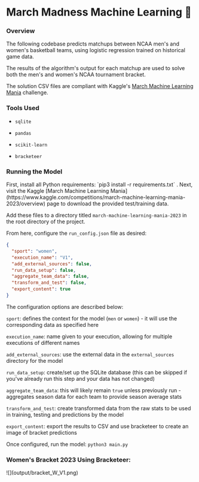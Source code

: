 <h1>March Madness Machine Learning 🏀</h1>

<h3>Overview</h3>
The following codebase predicts matchups between NCAA men's
and women's basketball teams, using logistic regression
trained on historical game data.

The results of the algorithm's output for each matchup are
used to solve both the men's and women's NCAA
tournament bracket.

The solution CSV files are compliant with Kaggle's
[March Machine Learning Mania](https://www.kaggle.com/competitions/march-machine-learning-mania-2023/overview)
challenge.

<h3>Tools Used</h3>

- `sqlite`  

- `pandas`  

- `scikit-learn`  

- `bracketeer`  

<h3>Running the Model</h3>
First, install all Python requirements: `pip3 install -r requirements.txt` .
Next, visit the Kaggle [March Machine Learning Mania](https://www.kaggle.com/competitions/march-machine-learning-mania-2023/overview)
page to download the provided test/training data.

Add these files to a directory titled `march-machine-learning-mania-2023` in the root
directory of the project.

From here, configure the `run_config.json` file as desired:

```JSON
{
  "sport": "women",
  "execution_name": "V1",
  "add_external_sources": false,
  "run_data_setup": false,
  "aggregate_team_data": false,
  "transform_and_test": false,
  "export_content": true
}
```

The configuration options are described below:

`sport`: defines the context for the model (`men` or `women`) - it will use the corresponding data as specified here

`execution_name`: name given to your execution, allowing for multiple executions of different names

`add_external_sources`: use the external data in the `external_sources` directory for the model

`run_data_setup`: create/set up the SQLite database (this can be skipped if you've already run this step and your data has not changed)

`aggregate_team_data`: this will likely remain `true` unless previously run - aggregates season data for each team to provide
season average stats

`transform_and_test`: create transformed data from the raw stats to be used in training, testing and predictions
by the model

`export_content`: export the results to CSV and use bracketeer to create an image of bracket predictions

Once configured, run the model: `python3 main.py`

<h3>Women's Bracket 2023 Using Bracketeer:</h3>
![](output/bracket_W_V1.png)
